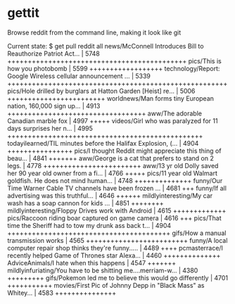 # gettit
Browse reddit from the command line, making it look like git

Current state:
$ get pull reddit all
news/McConnell Introduces Bill to Reauthorize Patriot Act... | 5748 ++++++++++++++++++++++++++++++++++++++++++++
pics/This is how you photobomb                               | 5599 ++++++++++++++++++
technology/Report: Google Wireless cellular announcement ... | 5339 ++++++++++++++++++++++++++++++++++++++++++++++++++++++
pics/Hole drilled by burglars at Hatton Garden [Heist] re... | 5006 ++++++++++++++++++++++++
worldnews/Man forms tiny European nation, 160,000 sign up... | 4913 ++++++++++++++++++++++++++++++++++
aww/The adorable Canadian marble fox                         | 4997 +++++
videos/Girl who was paralyzed for 11 days surprises her n... | 4995 ++++++++++++++++++++++++++++++++++++++++++++++++
todayilearned/TIL minutes before the Halifax Explosion, (... | 4904 ++++++++++++++++
pics/I thought Reddit might appreciate this thing of beau... | 4841 +++++++
aww/George is a cat that prefers to stand on 2 legs.         | 4778 ++++++++++++++++++++++++
aww/13 yr old Dolly saved her 90 year old owner from a fi... | 4766 +++++
pics/11 year old Walmart goldfish. He does not mind human... | 4748 ++++++++++++++
funny/Our Time Warner Cable TV channels have been frozen ... | 4681 +++
funny/If all advertising was this truthful...                | 4646 ++++++
mildlyinteresting/My car wash has a soap cannon for kids ... | 4851 ++++++++
mildlyinteresting/Floppy Drives work with Android            | 4615 +++++++++++++
pics/Raccoon riding boar captured on game camera             | 4616 +++
pics/That time the Sheriff had to tow my drunk ass back t... | 4904 ++++++++++++++++++++++++++++++++++++++++
gifs/How a manual transmission works                         | 4565 +++++++++++++++++++++++++
funny/A local computer repair shop thinks they're funny..... | 4489 ++++
pcmasterrace/I recently helped Game of Thrones star Alexa... | 4460 ++++++++++++++
AdviceAnimals/I hate when this happens                       | 4547 +++++++
mildlyinfuriating/You have to be shitting me....merriam-w... | 4380 +++++++++
gifs/Pokemon led me to believe this would go differently     | 4701 +++++++++++
movies/First Pic of Johnny Depp in "Black Mass" as Whitey... | 4583 +++++++++++++++
